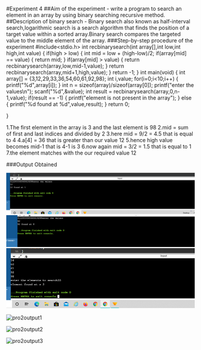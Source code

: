 #Experiment 4
##Aim of the experiment -  write a program to search an element in an array by using binary searching recursive method.
##Description of binary search - Binary search also known as half-interval search,logarithmic search is a search algorithm that finds the position of a target value within a sorted array.Binary search compares the targeted value to the middle element of the array.
###Step-by-step procedure of the experiment
#include<stdio.h>
int recbinarysearch(int array[],int low,int high,int value)
{
    if(high > low)
    {
        int mid = low + (high-low)/2;
        if(array[mid] == value)
        {
            return mid;
        }
        if(array[mid] > value)
        {
            return recbinarysearch(array,low,mid-1,value);
        }
        return recbinarysearch(array,mid+1,high,value);
    }
    return -1;
}
int main(void)
{
    int array[] = {3,12,29,33,36,54,60,61,92,98};
    int i,value;
    for(i=0;i<10;i++)
    {
        printf("%d",array[i]);
    }
    int n = sizeof(array)/sizeof(array[0]);
    printf("enter the values\n");
    scanf("%d",&value);
    int result = recbinarysearch(array,0,n-1,value);
    if(result == -1)
    {
        printf("element is not present in the array");
    }
    else
    {
        printf("%d found at %d",value,result);
    }
    return 0;
    
}

1.The first element in the array is 3 and the last element is 98
2.mid = sum of first and last indices and divided by 2
3.here mid = 9/2 = 4.5 that is equal to 4
4.a[4] = 36 that is greater than our value 12
5.hence high value becomes mid-1 that is 4-1 is 3
6.now again mid = 3/2 = 1.5 that is equal to 1
7.the element matches with the our required value 12

###Output Obtained

![Test Image](pro2output1.png)
![Test Image](pro2output2.png)
![Test Image](pro2output3.png)

![pro2output1](https://user-images.githubusercontent.com/69143855/90243360-65802880-de4c-11ea-98c1-b25060bc29ca.png)

![pro2output2](https://user-images.githubusercontent.com/69143855/90243937-6a91a780-de4d-11ea-8c3c-548a50ba863b.png)

![pro2output3](https://user-images.githubusercontent.com/69143855/90244194-e855b300-de4d-11ea-860a-39a05b6cd977.png)





